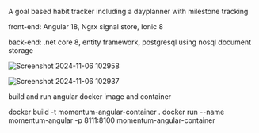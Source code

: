 A goal based habit tracker including a dayplanner with milestone tracking

front-end: Angular 18, Ngrx signal store, Ionic 8


back-end: .net core 8, entity framework, postgresql using nosql document storage

![Screenshot 2024-11-06 102958](https://github.com/user-attachments/assets/c1f44997-249d-437e-a46d-239340935414)

![Screenshot 2024-11-06 102937](https://github.com/user-attachments/assets/989de663-e7a9-42d4-8df6-a8a343f02b2b)


build and run angular docker image and container

docker build -t momentum-angular-container .
docker run --name momentum-angular -p 8111:8100 momentum-angular-container
